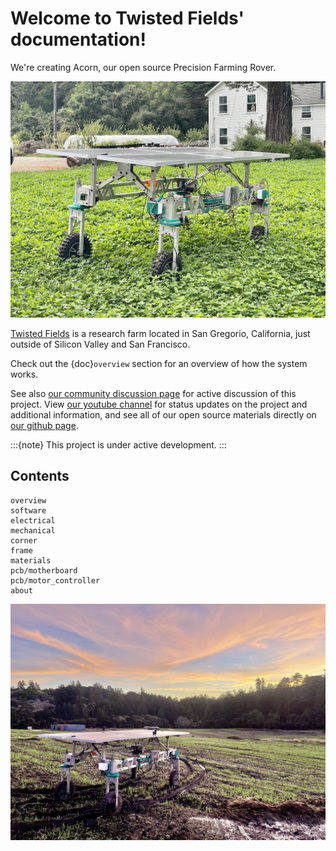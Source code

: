 # Welcome to Twisted Fields' documentation!

We're creating Acorn, our open source Precision Farming Rover.

<img src="images/acorn.jpeg" alt="A photo showing Acorn in the grass." width="1200">

[Twisted Fields](https://www.twistedfields.com/) is a research farm located in
San Gregorio, California, just outside of Silicon Valley and San Francisco.

Check out the {doc}`overview` section for an overview of how the system works.

See also [our community discussion page](https://community.twistedfields.com/) for active discussion of this project. View [our youtube channel](https://www.youtube.com/@twistedfields) for status updates on the project and additional information, and see all of our open source materials directly on [our github page](https://github.com/Twisted-Fields/).

:::{note}
This project is under active development.
:::

## Contents

```{toctree}
overview
software
electrical
mechanical
corner
frame
materials
pcb/motherboard
pcb/motor_controller
about
```

<img src="images/sunset.jpeg" alt="A photo showing Acorn under the sunset." width="1200">
